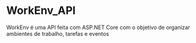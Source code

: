 # WorkEnv_API
WorkEnv é uma API feita com ASP.NET Core com o objetivo de organizar ambientes de trabalho, tarefas e eventos
